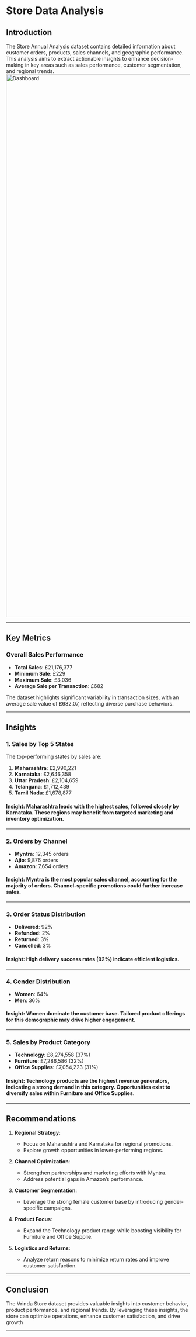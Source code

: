 # Store Data Analysis

## Introduction
The Store Annual Analysis dataset contains detailed information about customer orders, products, sales channels, and geographic performance. This analysis aims to extract actionable insights to enhance decision-making in key areas such as sales performance, customer segmentation, and regional trends.
<img width="1486" alt="Dashboard" src="https://github.com/user-attachments/assets/201b8657-7947-4b41-8b78-68986920ebc7" />

---

## Key Metrics

### **Overall Sales Performance**
- **Total Sales**: £21,176,377
- **Minimum Sale**: £229
- **Maximum Sale**: £3,036
- **Average Sale per Transaction**: £682

The dataset highlights significant variability in transaction sizes, with an average sale value of £682.07, reflecting diverse purchase behaviors.

---

## Insights

### **1. Sales by Top 5 States**
The top-performing states by sales are:
1. **Maharashtra**: £2,990,221
2. **Karnataka**: £2,646,358
3. **Uttar Pradesh**: £2,104,659
4. **Telangana**: £1,712,439
5. **Tamil Nadu**: £1,678,877

#### **Insight**: Maharashtra leads with the highest sales, followed closely by Karnataka. These regions may benefit from targeted marketing and inventory optimization.

---

### **2. Orders by Channel**
- **Myntra**: 12,345 orders
- **Ajio**: 9,876 orders
- **Amazon**: 7,654 orders

#### **Insight**: Myntra is the most popular sales channel, accounting for the majority of orders. Channel-specific promotions could further increase sales.

---

### **3. Order Status Distribution**
- **Delivered**: 92%
- **Refunded**: 2%
- **Returned**: 3%
- **Cancelled**: 3%

#### **Insight**: High delivery success rates (92%) indicate efficient logistics.

---

### **4. Gender Distribution**
- **Women**: 64%
- **Men**: 36%

#### **Insight**: Women dominate the customer base. Tailored product offerings for this demographic may drive higher engagement.

---

### **5. Sales by Product Category**
- **Technology**: £8,274,558 (37%)
- **Furniture**: £7,286,586 (32%)
- **Office Supplies**: £7,054,223 (31%)

#### **Insight**: Technology products are the highest revenue generators, indicating a strong demand in this category. Opportunities exist to diversify sales within Furniture and Office Supplies.

---

## Recommendations

1. **Regional Strategy**:
   - Focus on Maharashtra and Karnataka for regional promotions.
   - Explore growth opportunities in lower-performing regions.

2. **Channel Optimization**:
   - Strengthen partnerships and marketing efforts with Myntra.
   - Address potential gaps in Amazon’s performance.

3. **Customer Segmentation**:
   - Leverage the strong female customer base by introducing gender-specific campaigns.

4. **Product Focus**:
   - Expand the Technology product range while boosting visibility for Furniture and Office Supplie.

5. **Logistics and Returns**:
   - Analyze return reasons to minimize return rates and improve customer satisfaction.

---

## Conclusion
The Vrinda Store dataset provides valuable insights into customer behavior, product performance, and regional trends. By leveraging these insights, the store can optimize operations, enhance customer satisfaction, and drive growth

---

